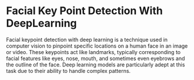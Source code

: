 # Facial Key Point Detection With DeepLearning

Facial keypoint detection with deep learning is a technique used in computer vision to pinpoint specific locations on a human face in an image or video.
These keypoints act like landmarks, typically corresponding to facial features like eyes, nose, mouth, and sometimes even eyebrows and the outline of the face. 
Deep learning models are particularly adept at this task due to their ability to handle complex patterns.


